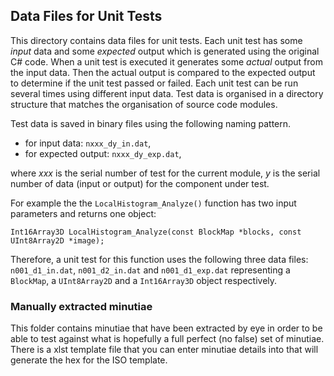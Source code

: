 ## Data Files for Unit Tests

This directory contains data files for unit tests. Each unit test has some *input* data and some *expected* output which is generated using the original C# code. When a unit test is executed it generates some *actual* output from the input data. Then the actual output is compared to the expected output to determine if the unit test passed or failed. Each unit test can be run several times using different input data. Test data is organised in a directory structure that matches the organisation of source code modules.

Test data is saved in binary files using the following naming pattern.

* for input data: `nxxx_dy_in.dat`,
* for expected output: `nxxx_dy_exp.dat`,

where *xxx* is the serial number of test for the current module, *y* is the serial number of data (input or output) for the component under test.

For example the the `LocalHistogram_Analyze()` function has two input parameters and returns one object:

~~~
Int16Array3D LocalHistogram_Analyze(const BlockMap *blocks, const UInt8Array2D *image);
~~~

Therefore, a unit test for this function uses the following three data files: `n001_d1_in.dat`, `n001_d2_in.dat` and `n001_d1_exp.dat` representing a `BlockMap`, a `UInt8Array2D` and a `Int16Array3D` object respectively.

### Manually extracted minutiae
This folder contains minutiae that have been extracted by eye in order to be able to test against what is hopefully a full perfect (no false) set of minutiae.  There is a xlst template file that you can enter minutiae details into that will generate the hex for the ISO template.
